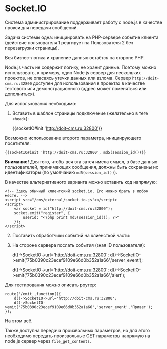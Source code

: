 Socket.IO
=========

Система администрирование поддерживает работу с node.js в качестве прокси для передачи сообщений.

Задача системы одна: инициировать на PHP-сервере событие клиента (действие пользователя 1 реагирует на Пользователя 2 без перезагрузки страницы).

Вся бизнес-логика и хранение данных остаётся на стороне PHP.

Node.js часть не содержит логику, не хранит данные. Поэтому можно использовать, к примеру, один Node.js сервер для нескольких проектов, не опасаясь утечки данных или взлома. Сервер `http://doit-cms.ru:32800` доступен для использования в проектах в качестве тестового или демонстрационного (адрес может поменяться или дополниться).

Для использования необходимо:

1. Вставить в шаблон страницы подключение (желательно в теге `<head>`):

	{{socketIO#init 'http://doit-cms.ru:32800'}}

Возможно использование второго параметра, инициирующего посетителя:

	{{socketIO#init 'http://doit-cms.ru:32800', md5(session_id())}}

**Внимание!** Для того, чтобы вся эта затея имела смысл, в базе данных пользователей, принимающих сообщения, должны быть сохранены их идентификаторы (по умолчанию `md5(session_id())`).

В качестве альтернативного варианта можно вставить код напрямую:

	<!-- Здесь обычный клиентский socket.io. Его можно брать в любом месте. -->
	<script src="/cms/external/socket.io.js"></script>
	<script>
		var socket = io("http://doit-cms.ru:32800");
		socket.emit("register", {
			userid: "<?php print md5(session_id()); ?>"
		});
	</script>
	
2. Поставить обработчики событий на клиенсткой части:

	<script>
	socket.on('server_event', function (data) {
		console.log('server event');
		console.log(data);
	})
	socket.on('alert', function (data) {
		alert(data);
	})
	</script>
	
3. На стороне сервера послать события (зная ID пользователя):

	d()->SocketIO->url='http://doit-cms.ru:32800';
	d()->SocketIO->emit('75b0390c23ecef9109e66d0b352a1a66','server_event');
	
	d()->SocketIO->url='http://doit-cms.ru:32800';
	d()->SocketIO->emit('75b0390c23ecef9109e66d0b352a1a66','alert');

Для тестирования можно описать роутер:

	route('/emit',function(){
		d()->SocketIO->url='http://doit-cms.ru:32800';
		d()->SocketIO->emit('75b0390c23ecef9109e66d0b352a1a66','server_event','Привет');
	});

На этом всё.

Также доступна передача произвольных параметров, но для этого необходимо передать произвольные GET параметры напрямую на node.js сервер через `file_get_contents`.

